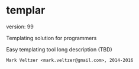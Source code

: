 templar
=======

version: 99

Templating solution for programmers

Easy templating tool long description (TBD)

	Mark Veltzer <mark.veltzer@gmail.com>, 2014-2016
